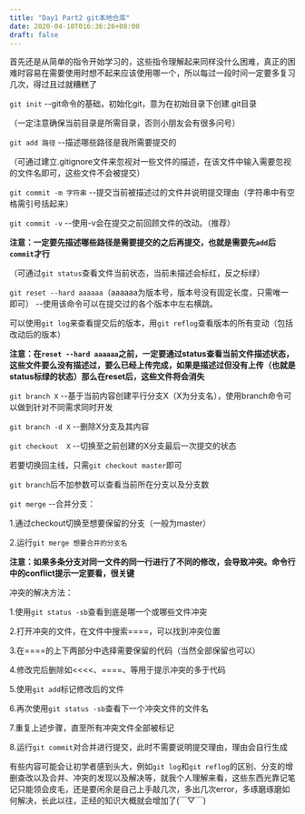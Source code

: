 ```yaml
---
title: "Day1 Part2 git本地仓库"
date: 2020-04-10T016:36:26+08:00
draft: false
---
```


首先还是从简单的指令开始学习的，这些指令理解起来同样没什么困难，真正的困难时容易在需要使用时想不起来应该使用哪一个，所以每过一段时间一定要多复习几次，得过且过就糟糕了

`git init` --git命令的基础，初始化git，意为在初始目录下创建.git目录

（一定注意确保当前目录是所需目录，否则小朋友会有很多问号）

`git add 路径` --描述哪些路径是我所需要提交的

（可通过建立.gitignore文件来忽视对一些文件的描述，在该文件中输入需要忽视的文件名即可，这些文件不会被提交）

 `git commit -m 字符串` --提交当前被描述过的文件并说明提交理由（字符串中有空格需引号括起来）
 
 `git commit -v` --使用-v会在提交之前回顾文件的改动。（推荐）
 
 **注意：一定要先描述哪些路径是需要提交的之后再提交，也就是需要先`add`后`commit`才行**
 
 （可通过`git status`查看文件当前状态，当前未描述会标红，反之标绿）
 
 `git reset --hard aaaaaa`（aaaaaa为版本号，版本号没有固定长度，只需唯一即可） --使用该命令可以在提交过的各个版本中左右横跳。
 
 可以使用`git log`来查看提交后的版本，用`git reflog`查看版本的所有变动（包括改动后的版本）
 
 **注意：在`reset --hard aaaaaa`之前，一定要通过status查看当前文件描述状态，这些文件要么没有描述过，要么已经上传完成，如果是描述过但没有上传（也就是status标绿的状态）那么在reset后，这些文件将会消失**
 
 `git branch X` --基于当前内容创建平行分支X（X为分支名），使用branch命令可以做到针对不同需求同时开发
 
 `git branch -d X` --删除X分支及其内容
 
 `git checkout  X` --切换至之前创建的X分支最后一次提交的状态
 
 若要切换回主线，只需`git checkout master`即可
 
 `git branch`后不加参数可以查看当前所在分支以及分支数
 
 `git merge` --合并分支：
 
 1.通过checkout切换至想要保留的分支（一般为master）
 
 2.运行`git merge 想要合并的分支名`
 
 **注意：如果多条分支对同一文件的同一行进行了不同的修改，会导致冲突。命令行中的conflict提示一定要看，很关键**
 
 冲突的解决方法：
 
 1.使用`git status -sb`查看到底是哪一个或哪些文件冲突
 
 2.打开冲突的文件，在文件中搜索====，可以找到冲突位置
 
 3.在====的上下两部分中选择需要保留的代码（当然全部保留也可以）
 
 4.修改完后删除如<<<<、====、等用于提示冲突的多于代码
 
 5.使用`git add`标记修改后的文件
 
 6.再次使用`git status -sb`查看下一个冲突文件的文件名
 
 7.重复上述步骤，直至所有冲突文件全部被标记
 
 8.运行`git commit`对合并进行提交，此时不需要说明提交理由，理由会自行生成
 
 
 
 有些内容可能会让初学者感到头大，例如`git log`和`git reflog`的区别、分支的增删查改以及合并、冲突的发现以及解决等，就我个人理解来看，这些东西光靠记笔记只能领会皮毛，还是要闲余是自己上手敲几次，多出几次error，多琢磨琢磨如何解决，长此以往，正经的知识大概就会增加了(￣▽￣)
 